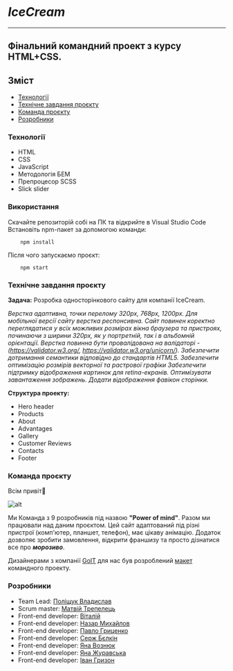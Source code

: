 # ***IceCream***
***
## Фінальний командний проект з курсу HTML+CSS.

## Зміст
- [Технології](#Технології)
- [Технічне завдання проєкту](#Технічне-завдання-проєкту)
- [Команда проєкту](#Команда-проєкту)
- [Розробники](#Розробники)

### Технології
- HTML
- CSS
- JavaScript
- Методологія БЕМ
- Препроцесор SCSS
- Slick slider

### Використання
Скачайте репозиторій собі на ПК та відкрийте в Visual Studio Code
Встановіть npm-пакет за допомогою команди:
~~~
    npm install
~~~
Після чого запускаємо проєкт:
~~~
    npm start
~~~

### Технічне завдання проєкту
**Задача:**
 Розробка односторінкового сайту для компанії IceCream.

*Верстка адаптивна, точки перелому 320px, 768px, 1200px. Для мобільної версії сайту верстка респонсивна. Сайт повинен коректно переглядатися у всіх можливих розмірах вікна браузера та пристроях, починаючи з ширини 320px, як у портретній, так і в альбомній орієнтації. Верстка повинна бути провалідована на валідаторі - (https://validator.w3.org/, https://validator.w3.org/unicorn/). Забезпечити дотримання семантики відповідно до стандартів HTML5. Забезпечити оптимізацію розмірів векторної та растрової графіки Забезпечити підтримку відображення картинок для retina-екранів. Оптимізувати завантаження зображень. Додати відображення фавікон сторінки.*

**Структура проекту:**
- Hero header
- Products
- About
- Advantages
- Gallery
- Customer Reviews
- Contacts
- Footer

### Команда проєкту
Всім привіт👋

![alt](https://cdn.discordapp.com/attachments/1005192631367762002/1006146548008226869/mind-search.jpg "Power of mind")

Ми Команда з 9 розробників під назвою **"Power of mind"**. Разом ми працювали над даним проєктом. Цей сайт адаптований під різні пристрої (комп'ютер, планшет, телефон), має цікаву анімацію. Додаток дозволяє зробити замовлення, відкрити франшизу та просто дізнатися все про ***морозиво***.

Дизайнерами з компанії [GoIT](https://m.goit.global/ua/new/) для нас був розроблений [макет](https://www.figma.com/file/M4fl8V7wQuB76TLCduZ92r/IceCream-En-(Copy)?t=NQbh2KoYTrDvVB4W-6) командного проекту.

### Розробники
- Team Lead: [Поліщук Владислав](https://github.com/vladpolischchuk)
- Scrum master: [Матвій Трепелець](MatveiTrepelets)
- Front-end developer: [Віталій](https://github.com/Vitalii-Volianyk)
- Front-end developer: [Назар Михайлов](https://github.com/nazoferon01)
- Front-end developer: [Павло Гриценко](https://github.com/Gpavlik)
- Front-end developer: [Серж Бєлкін](https://github.com/serge-belkin)
- Front-end developer: [Яна Вознюк](https://github.com/Yana16)
- Front-end developer: [Яна Журавська](https://github.com/YanikZhuravskaya)
- Front-end developer: [Іван Гризон](https://github.com/Grizon)
